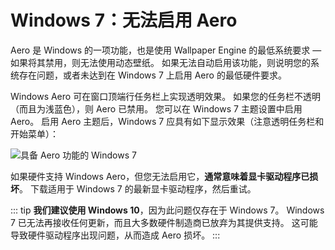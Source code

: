 # Windows 7：无法启用 Aero

Aero 是 Windows 的一项功能，也是使用 Wallpaper Engine 的最低系统要求 — 如果将其禁用，则无法使用动态壁纸。 如果无法自动启用该功能，则说明您的系统存在问题，或者未达到在 Windows 7 上启用 Aero 的最低硬件要求。

Windows Aero 可在窗口顶端行任务栏上实现透明效果。 如果您的任务栏不透明（而且为浅蓝色），则 Aero 已禁用。 您可以在 Windows 7 主题设置中启用 Aero。 启用 Aero 主题后，Windows 7 应具有如下显示效果（注意透明任务栏和开始菜单）：

![具备 Aero 功能的 Windows 7](./w7.png)

如果硬件支持 Windows Aero，但您无法启用它，**通常意味着显卡驱动程序已损坏**。 下载适用于 Windows 7 的最新显卡驱动程序，然后重试。

::: tip **我们建议使用 Windows 10**，因为此问题仅存在于 Windows 7。 Windows 7 已无法再接收任何更新，而且大多数硬件制造商已放弃为其提供支持。 这可能导致硬件驱动程序出现问题，从而造成 Aero 损坏。 :::
